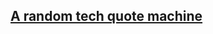 ## [A random tech quote machine](https://henrinyberg.github.io/a_bootstrap_random_tech_quote_generator/)